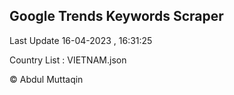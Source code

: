

## Google Trends Keywords Scraper 
 
Last Update 16-04-2023 , 16:31:25

Country List :
VIETNAM.json



© Abdul Muttaqin 
